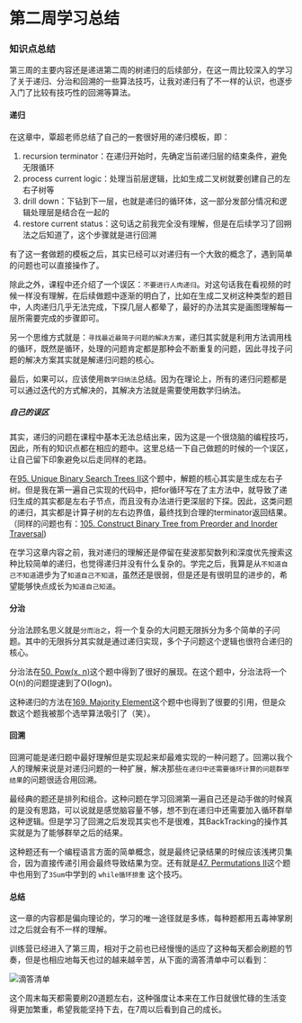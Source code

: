 # 第二周学习总结

### 知识点总结

第三周的主要内容还是递进第二周的树递归的后续部分，在这一周比较深入的学习了关于递归、分治和回溯的一些算法技巧，让我对递归有了不一样的认识，也逐步入门了比较有技巧性的回溯等算法。

#### 递归

在这章中，覃超老师总结了自己的一套很好用的递归模板，即：

1. recursion terminator：在递归开始时，先确定当前递归层的结束条件，避免无限循环
2. process current logic：处理当前层逻辑，比如生成二叉树就要创建自己的左右子树等
3. drill down：下钻到下一层，也就是递归的循环体，这一部分发部分情况和逻辑处理层是结合在一起的
4. restore current status：这句话之前我完全没有理解，但是在后续学习了回朔法之后知道了，这个步骤就是进行回溯

有了这一套做题的模板之后，其实已经可以对递归有一个大致的概念了，遇到简单的问题也可以直接操作了。

除此之外，课程中还介绍了一个误区：`不要进行人肉递归`。对这句话我在看视频的时候一样没有理解，在后续做题中逐渐的明白了，比如在生成二叉树这种类型的题目中，人肉递归几乎无法完成，下探几层人都晕了，最好的办法其实是画图理解每一层所需要完成的步骤即可。

另一个思维方式就是：`寻找最近最简子问题的解决方案`，递归其实就是利用方法调用栈的循环，既然是循环，处理的问题肯定都是那种会不断重复的问题，因此寻找子问题的解决方案其实就是解递归问题的核心。

最后，如果可以，应该使用`数学归纳法`总结。因为在理论上，所有的递归问题都是可以通过迭代的方式解决的，其解决方法就是需要使用数学归纳法。

##### 自己的误区

其实，递归的问题在课程中基本无法总结出来，因为这是一个很烧脑的编程技巧，因此，所有的知识点都在相应的题中。这里总结一下自己做题的时候的一个误区，让自己留下印象避免以后走同样的老路。

在[95. Unique Binary Search Trees II](https://leetcode.com/problems/unique-binary-search-trees-ii/)这个题中，解题的核心其实是生成左右子树。但是我在第一遍自己实现的代码中，把for循环写在了主方法中，就导致了递归生成的其实都是左右子节点，而且没有办法进行更深层的下探。因此，这类问题的递归，其实都是计算子树的左右边界值，最终找到合理的terminator返回结果。（同样的问题也有：[105. Construct Binary Tree from Preorder and Inorder Traversal](https://leetcode.com/problems/construct-binary-tree-from-preorder-and-inorder-traversal/))

在学习这章内容之前，我对递归的理解还是停留在斐波那契数列和深度优先搜索这种比较简单的递归，也觉得递归并没有什么复杂的。学完之后，我算是从`不知道自己不知道`进步为了`知道自己不知道`，虽然还是很弱，但是还是有很明显的进步的，希望能够快点成长为`知道自己知道`。

#### 分治

分治法顾名思义就是`分而治之`，将一个复杂的大问题无限拆分为多个简单的子问题。其中的无限拆分其实就是通过递归实现，多个子问题这个逻辑也很符合递归的核心。

分治法在[50. Pow(x, n)](https://leetcode.com/problems/powx-n/)这个题中得到了很好的展现。在这个题中，分治法将一个O(n)的问题提速到了O(logn)。

这种递归的方法在[169. Majority Element](https://leetcode.com/problems/majority-element/)这个题中也得到了很要的引用，但是众数这个题我被那个选举算法吸引了（笑）。

#### 回溯

回溯可能是递归题中最好理解但是实现起来却最难实现的一种问题了。回溯以我个人的理解来说是对递归问题的一种扩展，解决那些`在递归中还需要循环计算的问题群举结果`的问题很适合用回溯。

最经典的题还是排列和组合。这种问题在学习回溯第一遍自己还是动手做的时候真的是没有思路，可以说就是感觉脑容量不够，想不到在递归中还需要加入循环群举这种逻辑。但是学习了回溯之后发现其实也不是很难，其BackTracking的操作其实就是为了能够群举之后的结果。

这种题还有一个编程语言方面的简单概念，就是最终记录结果的时候应该浅拷贝集合，因为直接传递引用会最终导致结果为空。还有就是[47. Permutations II](https://leetcode.com/problems/permutations-ii/)这个题中也用到了`3Sum`中学到的 `while循环排重` 这个技巧。

#### 总结

这一章的内容都是偏向理论的，学习的唯一途径就是多练，每种题都用五毒神掌刷过之后就会有不一样的理解。

训练营已经进入了第三周，相对于之前也已经慢慢的适应了这种每天都会刷题的节奏，但是也相应地每天也过的越来越辛苦，从下面的滴答清单中可以看到：

![滴答清单](https://github.com/lzl82891314/AlgorithmDeliberatePractice/blob/master/src/geek%20time/summarize/resource/week03.png)

这个周末每天都需要刷20道题左右，这种强度让本来在工作日就很忙碌的生活变得更加繁重，希望我能坚持下去，在7周以后看到自己的成长。